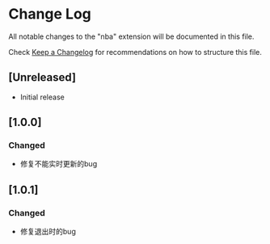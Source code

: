 # Change Log

All notable changes to the "nba" extension will be documented in this file.

Check [Keep a Changelog](http://keepachangelog.com/) for recommendations on how to structure this file.

## [Unreleased]

- Initial release
  
## [1.0.0] 
### Changed
- 修复不能实时更新的bug

## [1.0.1] 
### Changed
- 修复退出时的bug